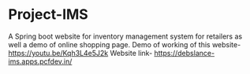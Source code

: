 # Project-IMS
A Spring boot website for inventory management system for retailers as well a demo of online shopping page.
Demo of working of this website-https://youtu.be/Kqh3L4e5J2k
Website link- https://debslance-ims.apps.pcfdev.in/
